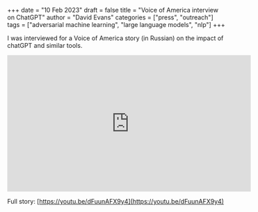 +++
date = "10 Feb 2023"
draft = false
title = "Voice of America interview on ChatGPT"
author = "David Evans"
categories = ["press", "outreach"]
tags = ["adversarial machine learning", "large language models", "nlp"]
+++

I was interviewed for a Voice of America story (in Russian) on the impact of chatGPT and similar tools.

<center>
<iframe width="560" height="315" src="https://www.youtube-nocookie.com/embed/dFuunAFX9y4?start=319" title="YouTube video player" frameborder="0" allow="accelerometer; autoplay; clipboard-write; encrypted-media; gyroscope; picture-in-picture; web-share" allowfullscreen></iframe>
</center>

Full story: [https://youtu.be/dFuunAFX9y4](https://youtu.be/dFuunAFX9y4)

